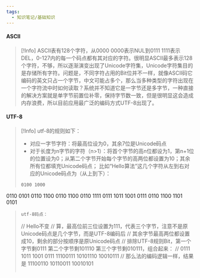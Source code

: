 ```yaml
---
tags:
  - 知识笔记/基础知识
---
```

#### ASCII
>[!Info]
>ASCII表有128个字符，从0000 0000表示NUL到0111 1111表示DEL，0-127内的每一个码点都有其对应的字符。很明显ASCII最多表示128个字符，不够，所以逐渐演变出现了Unicode字符集，Unicode字符集目的是存储所有字符。问题是，不同字符占用的Bit位并不一样，就像ASCII码它编码的英文只占一个字节，中文可能占多个，那么当多种类型的字符出现在一个字符流中时如何读取？系统并不知道它是一字节还是多字节，一种直接的解决方案就是单字节前置位补零，保持字节数一致，但是很明显这会造成内存浪费，所以目前应用最广泛的编码方式UTF-8出现了。

#### UTF-8
>[!Info]
>utf-8的规则如下：
> - 对应一字节字符：将最高位设为0，其余7位是Unicode码点
> - 对于长度为n字节的字符（n>1）：将首个字节的高n位都设为1，第n+1位的位置设为0；从第二个字节开始每个字节的高两位都设置为10；其余所有位都填充Unicode码点；
> 比如“Hello算法”这几个字符从左到右对应的Unicode码点为（从上到下）：
> ```
> 0100 1000
0110 0101
0110 1100
0110 1100
0110 1111
0111 1011 1001 0111
0110 1100 1101 0101
>```
>utf-8码点：
>```
>// Hello不变
// 算，最高位前三位设置为111，代表三个字节，注意不是原Unicode码点是几个字节，而是UTF-8编码后
// 其余字节最高两位都设置成10，剩余的部分按顺序是原Unicode码点
// 排除UTF-8规则Bit，第一个字节剩0111 第二个字节剩101110 第三个字节剩010111，组合起来：
// 0111 1011 1001 0111
11100111 10101110 10010111
// 那么法的编码逻辑一样，结果是
11100110 10110011 10010101
>```

